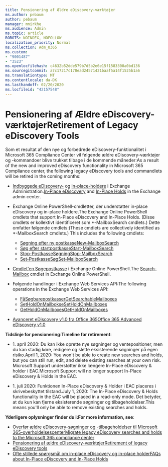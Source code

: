 ```yaml
---
title: Pensionering af Ældre eDiscovery-værktøjer
ms.author: pebaum
author: pebaum
manager: mnirkhe
ms.audience: Admin
ms.topic: article
ROBOTS: NOINDEX, NOFOLLOW
localization_priority: Normal
ms.collection: Adm_O365
ms.custom:
- "9001487"
- "3523"
ms.openlocfilehash: c4632b52dde579b7d5b2e6e15f1583300a0bd136
ms.sourcegitcommit: a7c17217c170ead24571421baaf5a14f1525b1a6
ms.translationtype: MT
ms.contentlocale: da-DK
ms.lasthandoff: 02/20/2020
ms.locfileid: "42157548"
---
```

# <a name="retirement-of-legacy-ediscovery-tools"></a><span data-ttu-id="d629c-102">Pensionering af Ældre eDiscovery-værktøjer</span><span class="sxs-lookup"><span data-stu-id="d629c-102">Retirement of Legacy eDiscovery Tools</span></span>

<span data-ttu-id="d629c-103">Som et resultat af den nye og forbedrede eDiscovery-funktionalitet i Microsoft 365 Compliance Center vil følgende ældre eDiscovery-værktøjer og -kommandoer blive trukket tilbage i de kommende måneder:</span><span class="sxs-lookup"><span data-stu-id="d629c-103">As a result of the new and improved eDiscovery functionality in Microsoft 365 Compliance center, the following legacy eDiscovery tools and commandlets will be retired in the coming months:</span></span>

- <span data-ttu-id="d629c-104">[Indbyggede eDiscovery-](https://docs.microsoft.com/exchange/security-and-compliance/in-place-ediscovery/in-place-ediscovery) og [in-place-holdere](https://docs.microsoft.com/exchange/security-and-compliance/create-or-remove-in-place-holds) i Exchange Administration.</span><span class="sxs-lookup"><span data-stu-id="d629c-104">[In-Place eDiscovery](https://docs.microsoft.com/exchange/security-and-compliance/in-place-ediscovery/in-place-ediscovery) and [In-Place Holds](https://docs.microsoft.com/exchange/security-and-compliance/create-or-remove-in-place-holds) in the Exchange admin center.</span></span>

- <span data-ttu-id="d629c-105">Exchange Online PowerShell-cmdletter, der understøtter in-place eDiscovery og in-place holdere.</span><span class="sxs-lookup"><span data-stu-id="d629c-105">The Exchange Online PowerShell cmdlets that support In-Place eDiscovery and In-Place Holds.</span></span> <span data-ttu-id="d629c-106">(Disse cmdlets er kollektivt identificeret som \*-MailboxSearch cmdlets.) Dette omfatter følgende cmdlets:</span><span class="sxs-lookup"><span data-stu-id="d629c-106">(These cmdlets are collectively identified as \*-MailboxSearch cmdlets.) This includes the following cmdlets:</span></span>

    - [<span data-ttu-id="d629c-107">Søgning efter ny postkasse</span><span class="sxs-lookup"><span data-stu-id="d629c-107">New-MailboxSearch</span></span>](https://docs.microsoft.com/powershell/module/exchange/policy-and-compliance-content-search/new-mailboxsearch)
    - [<span data-ttu-id="d629c-108">Søg efter startpostkasse</span><span class="sxs-lookup"><span data-stu-id="d629c-108">Start-MailboxSearch</span></span>](https://docs.microsoft.com/powershell/module/exchange/policy-and-compliance-content-search/start-mailboxsearch)
    - [<span data-ttu-id="d629c-109">Stop-PostkasseSøgning</span><span class="sxs-lookup"><span data-stu-id="d629c-109">Stop-MailboxSearch</span></span>](https://docs.microsoft.com/powershell/module/exchange/policy-and-compliance-content-search/stop-mailboxsearch)
    - [<span data-ttu-id="d629c-110">Set-PostkasseSøg</span><span class="sxs-lookup"><span data-stu-id="d629c-110">Set-MailboxSearch</span></span>](https://docs.microsoft.com/powershell/module/exchange/policy-and-compliance-content-search/set-mailboxsearch)

- <span data-ttu-id="d629c-111">[Cmdlet'en Søgepostkasse](https://docs.microsoft.com/powershell/module/exchange/mailboxes/search-mailbox?view=exchange-ps) i Exchange Online PowerShell.</span><span class="sxs-lookup"><span data-stu-id="d629c-111">The [Search-Mailbox](https://docs.microsoft.com/powershell/module/exchange/mailboxes/search-mailbox?view=exchange-ps) cmdlet in Exchange Online PowerShell.</span></span>
- <span data-ttu-id="d629c-112">Følgende handlinger i Exchange Web Services API:</span><span class="sxs-lookup"><span data-stu-id="d629c-112">The following operations in the Exchange Web Services API:</span></span>
    - [<span data-ttu-id="d629c-113">FåSøgbarepostkasser</span><span class="sxs-lookup"><span data-stu-id="d629c-113">GetSearchableMailboxes</span></span>](https://docs.microsoft.com/exchange/client-developer/web-service-reference/getsearchablemailboxes-operation)
    - [<span data-ttu-id="d629c-114">SetHoldOnMailbokse</span><span class="sxs-lookup"><span data-stu-id="d629c-114">SetHoldOnMailboxes</span></span>](https://docs.microsoft.com/exchange/client-developer/web-service-reference/setholdonmailboxes-operation)
    - [<span data-ttu-id="d629c-115">GetHoldOnMailboxes</span><span class="sxs-lookup"><span data-stu-id="d629c-115">GetHoldOnMailboxes</span></span>](https://docs.microsoft.com/exchange/client-developer/web-service-reference/getholdonmailboxes-operation)

- [<span data-ttu-id="d629c-116">Avanceret eDiscovery v1.0 fra Office 365</span><span class="sxs-lookup"><span data-stu-id="d629c-116">Office 365 Advanced eDiscovery v1.0</span></span>](https://docs.microsoft.com/en-us/microsoft-365/compliance/office-365-advanced-ediscovery)

<span data-ttu-id="d629c-117">**Tidslinje for pensionering**:</span><span class="sxs-lookup"><span data-stu-id="d629c-117">**Timeline for retirement**:</span></span>
- <span data-ttu-id="d629c-118">1. april 2020: Du kan ikke oprette nye søgninger og ventepositioner, men du kan stadig køre, redigere og slette eksisterende søgninger på egen risiko.</span><span class="sxs-lookup"><span data-stu-id="d629c-118">April 1, 2020: You won't be able to create new searches and holds, but you can still run, edit, and delete existing searches at your own risk.</span></span> <span data-ttu-id="d629c-119">Microsoft Support understøtter ikke længere In-Place eDiscovery & holder i EAC.</span><span class="sxs-lookup"><span data-stu-id="d629c-119">Microsoft Support will no longer support In-Place eDiscovery & Holds in the EAC.</span></span>

- <span data-ttu-id="d629c-120">1. juli 2020: Funktionen In-Place eDiscovery & Holder i EAC placeres i skrivebeskyttet tilstand.</span><span class="sxs-lookup"><span data-stu-id="d629c-120">July 1, 2020: The In-Place eDiscovery & Holds functionality in the EAC will be placed in a read-only mode.</span></span> <span data-ttu-id="d629c-121">Det betyder, at du kun kan fjerne eksisterende søgninger og tilbageholdelser.</span><span class="sxs-lookup"><span data-stu-id="d629c-121">This means you'll only be able to remove existing searches and holds.</span></span>

<span data-ttu-id="d629c-122">**Yderligere oplysninger finder du i:**</span><span class="sxs-lookup"><span data-stu-id="d629c-122">**For more information, see**:</span></span>

 - [<span data-ttu-id="d629c-123">Overfør ældre eDiscovery-søgninger og -tilbageholdelser til Microsoft 365-overholdelsescenter</span><span class="sxs-lookup"><span data-stu-id="d629c-123">Migrate legacy eDiscovery searches and holds to the Microsoft 365 compliance center</span></span>](https://docs.microsoft.com/en-us/microsoft-365/compliance/migrate-legacy-ediscovery-searches-and-holds)
 - [<span data-ttu-id="d629c-124">Pensionering af ældre eDiscovery-værktøjer</span><span class="sxs-lookup"><span data-stu-id="d629c-124">Retirement of legacy eDiscovery tools</span></span>](https://docs.microsoft.com/en-us/microsoft-365/compliance/legacy-ediscovery-retirement)
 - [<span data-ttu-id="d629c-125">Ofte stillede spørgsmål om in-place eDiscovery og in-place holder</span><span class="sxs-lookup"><span data-stu-id="d629c-125">FAQs about In-Place eDiscovery and In-Place Holds</span></span>](https://docs.microsoft.com/en-us/microsoft-365/compliance/legacy-ediscovery-retirement#faqs-about-in-place-ediscovery-and-in-place-holds)



